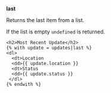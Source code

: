 **last**

Returns the last item from a list.

If the list is empty `undefined` is returned.

```jinja
<h2>Most Recent Update</h2>
{% with update = updates|last %}
<dl>
  <dt>Location
  <dd>{{ update.location }}
  <dt>Status
  <dd>{{ update.status }}
 </dl>
{% endwith %}
 ```


